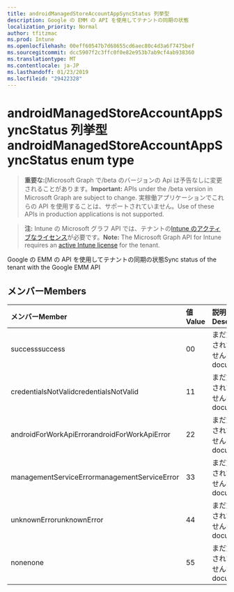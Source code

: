 ```yaml
---
title: androidManagedStoreAccountAppSyncStatus 列挙型
description: Google の EMM の API を使用してテナントの同期の状態
localization_priority: Normal
author: tfitzmac
ms.prod: Intune
ms.openlocfilehash: 00eff60547b7d68655cd6aec80c4d3a6f7475bef
ms.sourcegitcommit: dcc5907f2c3ffc0f0e82e953b7ab9cf4ab938360
ms.translationtype: MT
ms.contentlocale: ja-JP
ms.lasthandoff: 01/23/2019
ms.locfileid: "29422328"
---
```

# <a name="androidmanagedstoreaccountappsyncstatus-enum-type"></a><span data-ttu-id="06fe8-103">androidManagedStoreAccountAppSyncStatus 列挙型</span><span class="sxs-lookup"><span data-stu-id="06fe8-103">androidManagedStoreAccountAppSyncStatus enum type</span></span>

> <span data-ttu-id="06fe8-104">**重要な:**[Microsoft Graph で/beta のバージョンの Api は予告なしに変更されることがあります。</span><span class="sxs-lookup"><span data-stu-id="06fe8-104">**Important:** APIs under the /beta version in Microsoft Graph are subject to change.</span></span> <span data-ttu-id="06fe8-105">実稼働アプリケーションでこれらの API を使用することは、サポートされていません。</span><span class="sxs-lookup"><span data-stu-id="06fe8-105">Use of these APIs in production applications is not supported.</span></span>

> <span data-ttu-id="06fe8-106">**注:** Intune の Microsoft グラフ API では、テナントの[Intune のアクティブなライセンス](https://go.microsoft.com/fwlink/?linkid=839381)が必要です。</span><span class="sxs-lookup"><span data-stu-id="06fe8-106">**Note:** The Microsoft Graph API for Intune requires an [active Intune license](https://go.microsoft.com/fwlink/?linkid=839381) for the tenant.</span></span>

<span data-ttu-id="06fe8-107">Google の EMM の API を使用してテナントの同期の状態</span><span class="sxs-lookup"><span data-stu-id="06fe8-107">Sync status of the tenant with the Google EMM API</span></span>

## <a name="members"></a><span data-ttu-id="06fe8-108">メンバー</span><span class="sxs-lookup"><span data-stu-id="06fe8-108">Members</span></span>
|<span data-ttu-id="06fe8-109">メンバー</span><span class="sxs-lookup"><span data-stu-id="06fe8-109">Member</span></span>|<span data-ttu-id="06fe8-110">値</span><span class="sxs-lookup"><span data-stu-id="06fe8-110">Value</span></span>|<span data-ttu-id="06fe8-111">説明</span><span class="sxs-lookup"><span data-stu-id="06fe8-111">Description</span></span>|
|:---|:---|:---|
|<span data-ttu-id="06fe8-112">success</span><span class="sxs-lookup"><span data-stu-id="06fe8-112">success</span></span>|<span data-ttu-id="06fe8-113">0</span><span class="sxs-lookup"><span data-stu-id="06fe8-113">0</span></span>|<span data-ttu-id="06fe8-114">まだ文書化されていません</span><span class="sxs-lookup"><span data-stu-id="06fe8-114">Not yet documented</span></span>|
|<span data-ttu-id="06fe8-115">credentialsNotValid</span><span class="sxs-lookup"><span data-stu-id="06fe8-115">credentialsNotValid</span></span>|<span data-ttu-id="06fe8-116">1</span><span class="sxs-lookup"><span data-stu-id="06fe8-116">1</span></span>|<span data-ttu-id="06fe8-117">まだ文書化されていません</span><span class="sxs-lookup"><span data-stu-id="06fe8-117">Not yet documented</span></span>|
|<span data-ttu-id="06fe8-118">androidForWorkApiError</span><span class="sxs-lookup"><span data-stu-id="06fe8-118">androidForWorkApiError</span></span>|<span data-ttu-id="06fe8-119">2</span><span class="sxs-lookup"><span data-stu-id="06fe8-119">2</span></span>|<span data-ttu-id="06fe8-120">まだ文書化されていません</span><span class="sxs-lookup"><span data-stu-id="06fe8-120">Not yet documented</span></span>|
|<span data-ttu-id="06fe8-121">managementServiceError</span><span class="sxs-lookup"><span data-stu-id="06fe8-121">managementServiceError</span></span>|<span data-ttu-id="06fe8-122">3</span><span class="sxs-lookup"><span data-stu-id="06fe8-122">3</span></span>|<span data-ttu-id="06fe8-123">まだ文書化されていません</span><span class="sxs-lookup"><span data-stu-id="06fe8-123">Not yet documented</span></span>|
|<span data-ttu-id="06fe8-124">unknownError</span><span class="sxs-lookup"><span data-stu-id="06fe8-124">unknownError</span></span>|<span data-ttu-id="06fe8-125">4</span><span class="sxs-lookup"><span data-stu-id="06fe8-125">4</span></span>|<span data-ttu-id="06fe8-126">まだ文書化されていません</span><span class="sxs-lookup"><span data-stu-id="06fe8-126">Not yet documented</span></span>|
|<span data-ttu-id="06fe8-127">none</span><span class="sxs-lookup"><span data-stu-id="06fe8-127">none</span></span>|<span data-ttu-id="06fe8-128">5</span><span class="sxs-lookup"><span data-stu-id="06fe8-128">5</span></span>|<span data-ttu-id="06fe8-129">まだ文書化されていません</span><span class="sxs-lookup"><span data-stu-id="06fe8-129">Not yet documented</span></span>|




